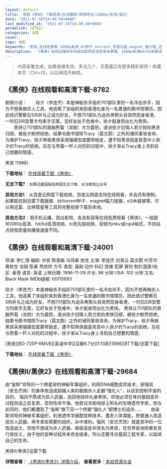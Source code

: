 ```yaml
---
layout: default
title: '电影《黑侠》下载资源/在线播放/视频地址/1080p/高清/蓝光'
date: "2021-07-10T14:40:30+0800"
last_modified_at: "2021-07-10T14:40:30+0800"
permalink: /8782/
categories: 电影
cover:
tags: 电影
keywords: '黑侠,在线免费看,1080p高清,bt种子,torrent,百度云盘,magnet,磁力链,迅雷下载资源'
description: '《黑侠》在线云播放手机西瓜影院吉吉影音免费看，1080p高清bd/hd未删减完整版和tc抢先枪版，mkv/mp4格式，附带bt/torrent种子、magnet/磁力链、百度云盘、网盘资源迅雷下载链接'
---
```


>内容采集生成，如果链接失效，多试几个，页面最后有更多精彩视频！收藏本页（Ctrl+D)，以后再找不麻烦。


## 《黑侠》在线观看和高清下载-8782

剧情介绍：　　徐夕（李连杰）本是神秘杀手组织701部队里的一名冷血杀手，因为不想再做杀人工具，他逃离了该组织来到香港化身为一名普通的图书馆理员，因此结识警察石SIR并与之成为好友，不想701部队为追杀黑帮头目突然现身香港，一时石SIR及警方均束手无策，见好友处于危难中，徐夕挺身而出化为黑侠。 　　黑侠让701部队的首脑熊菊（龙刚）大为震怒，遂派徐夕旧情人若兰规劝黑侠归顺，被徐夕断然拒绝，结果令图书馆除Tracy（莫文蔚）之外的诸同事皆丧命。为保护Tracy，徐夕再做黑侠采用强硬态度要带她走，遭不知黑侠就是其意中人徐夕的Tracy的拒绝。后在与熊菊一杆人对抗的过程中，徐夕渐从Tracy身上寻到自己想要的情感。


黑侠 (1996)

**下载地址**： [在线观看下载 《黑侠》](https://www.btbtdy.me/btdy/dy10457.html) 


**无法下载?**：`如果迅雷因版权原因无法下载，关注微信公众号 `

**其他方法1**：从百度云网盘下载视频，百度云网盘支持在线观看，非会员有限制，如果能找到迅雷下载链接、bt/torrent种子、magnet磁力链接、e2dk链接等，可以用迅雷、比特彗星等工具将完整视频下载到本地。

**其他方法2**：用手机云播、西瓜影院、吉吉影音等在线免费观看《黑侠》，一般提供1080p高清、hd/bd高清视频、tc抢先版视频，视频为mkv或mp4格式，不同站点视频质量和播放速度不同。


## 《黑侠》在线观看和高清下载-24001

导演: 李仁港 编剧: 许安 陈德森 马伟豪 徐克 主演: 李连杰 刘青云 莫文蔚 叶芳华 黄秋生 龙刚 陈豪 熊欣欣 方平 类型: 喜剧 动作 科幻 惊悚 犯罪 冒险 制片国家/地区: 香港 语言: 英语 上映日期: 1996-11-09 片长: 96 分钟 USA: 102 分钟 又名: Black Mask IMDb链接: tt0115693

徐夕（李连杰）本是神秘杀手组织701部队里的一名冷血杀手，因为不想再做杀人工具，他逃离了该组织来到香港化身为一名普通的图书馆理员，因此结识警察石SIR并与之成为好友，不想701部队为追杀黑帮头目突然现身香港，一时石SIR及警方均束手无策，见好友处于危难中，徐夕挺身而出化为黑侠。 黑侠让701部队的首脑熊菊（龙刚）大为震怒，遂派徐夕旧情人若兰规劝黑侠归顺，被徐夕断然拒绝，结果令图书馆除Tracy（莫文蔚）之外的诸同事皆丧命。为保护Tracy，徐夕再做黑侠采用强硬态度要带她走，遭不知黑侠就是其意中人徐夕的Tracy的拒绝。后在与熊菊一杆人对抗的过程中，徐夕渐从Tracy身上寻到自己想要的情感。


[黑侠][BD-720P-RMVB][英语中字][豆瓣6.7分][1.1GB][1996][BT下载/迅雷下载]

**下载地址**： [在线观看下载 《黑侠》](https://www.btdx8.com/torrent/black_mask_1996.html) 


## 《黑侠II/黑侠2》在线观看和高清下载-29684

由&ldquo;宙斯”领导的一个跨星球的神秘军事组织，利用DNA细胞变异技术，把强风（安志杰饰）的身体改造成超越人类的极限杀人武器&ldquo;强化人&rdquo;，以达到控制宇宙的目的。 强风不愿成为杀人武器，逃回地球并化身黑侠。但他必须在体内基因变异过程完成之前复原，否则性命不保。他尝试求助地球上知名的生物遗传学家，但与此同时，他们都遭到了&ldquo;宙斯”旗下另一个终极&ldquo;强化人&rdquo;郎博士的追杀……　　由宙斯领导的神秘军事组织，利用遗传学细胞变种技术，激发人体潜能，把普通人改造成杀人武器，再专卖给需要的组织，从中谋利。强风（安志杰饰）就是其中的一位改造战士，但他不想成为杀人武器，偷偷逃走并改名为黑侠，在世界各地除暴安良行侠仗义，由于他的变种过程并未完全结束，所以还要寻访基因工程专家，以延续自己的生命。


黑侠II/黑侠2迅雷下载

**详情查看**： [《黑侠II/黑侠2》详情介绍](/movie/29684/)， **查看更多**：[本站资源大全](/movie/t/all/)

